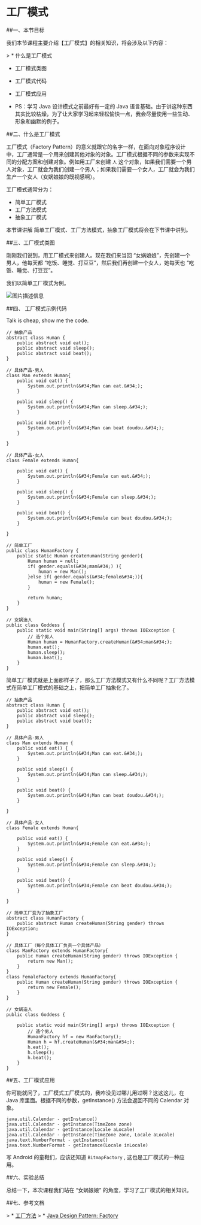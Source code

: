 # 工厂模式

##一、本节目标

我们本节课程主要介绍【工厂模式】的相关知识，将会涉及以下内容：

&gt; * 什么是工厂模式
* 工厂模式类图
* 工厂模式代码
* 工厂模式应用


* PS：学习 Java 设计模式之前最好有一定的 Java 语言基础。由于讲这种东西其实比较枯燥，为了让大家学习起来轻松愉快一点，我会尽量使用一些生动、形象和幽默的例子。

##二、什么是工厂模式

工厂模式（Factory Pattern）的意义就跟它的名字一样，在面向对象程序设计中，工厂通常是一个用来创建其他对象的对象。工厂模式根据不同的参数来实现不同的分配方案和创建对象。例如用工厂来创建 `人` 这个对象，如果我们需要一个男人对象，工厂就会为我们创建一个男人；如果我们需要一个女人，工厂就会为我们生产一个女人（女娲娘娘的既视感啊）。

工厂模式通常分为：

* 简单工厂模式
* 工厂方法模式
* 抽象工厂模式

本节课讲解 简单工厂模式、工厂方法模式，抽象工厂模式将会在下节课中讲到。

##三、工厂模式类图

刚刚我们说到，用工厂模式来创建人。现在我们来当回 “女娲娘娘”，先创建一个男人，他每天都 “吃饭、睡觉、打豆豆”，然后我们再创建一个女人，她每天也 “吃饭、睡觉、打豆豆”。

我们以简单工厂模式为例。

![图片描述信息](https://dn-anything-about-doc.qbox.me/userid46108labid865time1429161324601?watermark/1/image/aHR0cDovL3N5bC1zdGF0aWMucWluaXVkbi5jb20vaW1nL3dhdGVybWFyay5wbmc=/dissolve/60/gravity/SouthEast/dx/0/dy/10)

##四、 工厂模式示例代码

Talk is cheap, show me the code.

```
// 抽象产品
abstract class Human {
    public abstract void eat();
    public abstract void sleep();
    public abstract void beat();
}
 
// 具体产品-男人
class Man extends Human{
    public void eat() {
        System.out.println(&#34;Man can eat.&#34;);        
    }
 
    public void sleep() {
        System.out.println(&#34;Man can sleep.&#34;);
    }
    
    public void beat() {
        System.out.println(&#34;Man can beat doudou.&#34;);        
    }
    
}
 
// 具体产品-女人
class Female extends Human{
 
    public void eat() {
        System.out.println(&#34;Female can eat.&#34;);   
    }
 
    public void sleep() {
        System.out.println(&#34;Female can sleep.&#34;);
    }
    
    public void beat() {
        System.out.println(&#34;Female can beat doudou.&#34;);        
    }
    
}
 
// 简单工厂
public class HumanFactory {
    public static Human createHuman(String gender){
        Human human = null;
        if( gender.equals(&#34;man&#34;) ){
            human = new Man();
        }else if( gender.equals(&#34;female&#34;)){
            human = new Female();
        }
 
        return human;
    }
}

// 女娲造人
public class Goddess {  
    public static void main(String[] args) throws IOException {  
        // 造个男人  
        Human human = HumanFactory.createHuman(&#34;man&#34;);  
        human.eat();
        human.sleep();
        human.beat();
    } 
}
```

简单工厂模式就是上面那样子了，那么工厂方法模式又有什么不同呢？工厂方法模式在简单工厂模式的基础之上，把简单工厂抽象化了。

```
// 抽象产品
abstract class Human {
    public abstract void eat();
    public abstract void sleep();
    public abstract void beat();
}
 
// 具体产品-男人
class Man extends Human {
    public void eat() {
        System.out.println(&#34;Man can eat.&#34;);        
    }
 
    public void sleep() {
        System.out.println(&#34;Man can sleep.&#34;);
    }
    
    public void beat() {
        System.out.println(&#34;Man can beat doudou.&#34;);        
    }
    
}
 
// 具体产品-女人
class Female extends Human{
 
    public void eat() {
        System.out.println(&#34;Female can eat.&#34;);   
    }
 
    public void sleep() {
        System.out.println(&#34;Female can sleep.&#34;);
    }
    
    public void beat() {
        System.out.println(&#34;Female can beat doudou.&#34;);        
    }
    
}
 
// 简单工厂变为了抽象工厂
abstract class HumanFactory {
    public abstract Human createHuman(String gender) throws IOException;
}

// 具体工厂（每个具体工厂负责一个具体产品）  
class ManFactory extends HumanFactory{  
    public Human createHuman(String gender) throws IOException {  
        return new Man();  
    }  
}  
class FemaleFactory extends HumanFactory{  
    public Human createHuman(String gender) throws IOException {  
        return new Female();  
    }  
}  

// 女娲造人
public class Goddess {  
  
    public static void main(String[] args) throws IOException {  
        // 造个男人  
        HumanFactory hf = new ManFactory();
        Human h = hf.createHuman(&#34;man&#34;);
        h.eat();
        h.sleep();
        h.beat();
    } 
}
```


##五、工厂模式应用

你可能就问了，工厂模式工厂模式的，我咋没见过哪儿用过啊？这这这儿，在 Java 库里面。根据不同的参数，getInstance() 方法会返回不同的 Calendar 对象。

```
java.util.Calendar - getInstance()
java.util.Calendar - getInstance(TimeZone zone)
java.util.Calendar - getInstance(Locale aLocale)
java.util.Calendar - getInstance(TimeZone zone, Locale aLocale)
java.text.NumberFormat - getInstance()
java.text.NumberFormat - getInstance(Locale inLocale)
```

写 Android 的童鞋们，应该还知道 `BitmapFactory` , 这也是工厂模式的一种应用。

##六、实验总结

总结一下，本次课程我们站在 “女娲娘娘” 的角度，学习了工厂模式的相关知识。


##七、参考文档

&gt; * [工厂方法](http://zh.wikipedia.org/zh/%E5%B7%A5%E5%8E%82%E6%96%B9%E6%B3%95)
&gt; * [Java Design Pattern: Factory](http://www.programcreek.com/2013/02/java-design-pattern-factory/)

